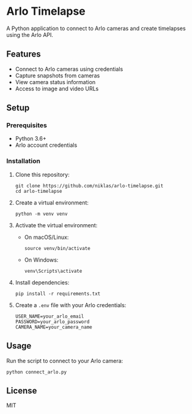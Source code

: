 # Arlo Timelapse

A Python application to connect to Arlo cameras and create timelapses using the Arlo API.

## Features

- Connect to Arlo cameras using credentials
- Capture snapshots from cameras
- View camera status information
- Access to image and video URLs

## Setup

### Prerequisites

- Python 3.6+
- Arlo account credentials

### Installation

1. Clone this repository:

   ```
   git clone https://github.com/niklas/arlo-timelapse.git
   cd arlo-timelapse
   ```

2. Create a virtual environment:

   ```
   python -m venv venv
   ```

3. Activate the virtual environment:

   - On macOS/Linux:
     ```
     source venv/bin/activate
     ```
   - On Windows:
     ```
     venv\Scripts\activate
     ```

4. Install dependencies:

   ```
   pip install -r requirements.txt
   ```

5. Create a `.env` file with your Arlo credentials:
   ```
   USER_NAME=your_arlo_email
   PASSWORD=your_arlo_password
   CAMERA_NAME=your_camera_name
   ```

## Usage

Run the script to connect to your Arlo camera:

```
python connect_arlo.py
```

## License

MIT
